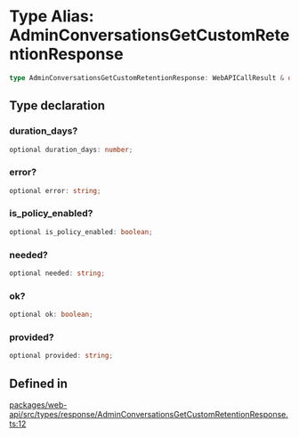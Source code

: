 # Type Alias: AdminConversationsGetCustomRetentionResponse

```ts
type AdminConversationsGetCustomRetentionResponse: WebAPICallResult & object;
```

## Type declaration

### duration\_days?

```ts
optional duration_days: number;
```

### error?

```ts
optional error: string;
```

### is\_policy\_enabled?

```ts
optional is_policy_enabled: boolean;
```

### needed?

```ts
optional needed: string;
```

### ok?

```ts
optional ok: boolean;
```

### provided?

```ts
optional provided: string;
```

## Defined in

[packages/web-api/src/types/response/AdminConversationsGetCustomRetentionResponse.ts:12](https://github.com/slackapi/node-slack-sdk/blob/main/packages/web-api/src/types/response/AdminConversationsGetCustomRetentionResponse.ts#L12)
